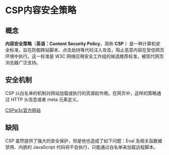 # CSP内容安全策略

## 概念

**内容安全策略**（**英语：Content Security Policy**，简称 **CSP** ）是一种计算机安全标准，旨在防御跨站脚本、点击劫持等代码注入攻击，阻止恶意内容在受信网页环境中执行。这一标准是 W3C 网络应用安全工作组的候选推荐标准，被现代网页浏览器广泛支持。



## 安全机制

CSP 以白名单的机制对网站加载或执行的资源起作用。在网页中，这样的策略通过 HTTP 头信息或者 meta 元素定义。

[CSPw3c官方网站](https://www.w3.org/TR/CSP2/)



## 缺陷

CSP 虽然提供了强大的安全保护，但是他也造成了如下问题：Eval 及相关函数被禁用、内嵌的 JavaScript 代码将不会执行，只能通过白名单来加载远程脚本。